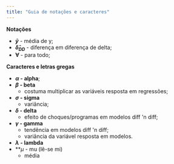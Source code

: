 ```yaml
---
title: "Guia de notações e caracteres"
---
```


**Notações**

- **$\bar{y}$** - média de y;
- **$\hat{\delta}_{DD}$** - diferença em diferença de delta;
- **$\forall$** - para todo;

**Caracteres e letras gregas**

- **$\alpha$ - alpha**;
- **$\beta$ - beta**
  - costuma multiplicar as variáveis resposta em regressões;
- **$\sigma$ - sigma**
  - variância;
- **$\delta$ - delta**
  - efeito de choques/programas em modelos diff 'n diff;
- **$\gamma$ - gamma**
  - tendência em modelos diff 'n diff;
  - variância da variável resposta em modelos.
- **$\lambda$ - lambda**
- **$\mu$ - mu (lê-se mi)
  - média